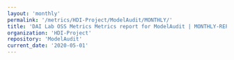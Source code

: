 ```yaml
---
layout: 'monthly'
permalink: '/metrics/HDI-Project/ModelAudit/MONTHLY/'
title: 'DAI Lab OSS Metrics Metrics report for ModelAudit | MONTHLY-REPORT-2020-05-01'
organization: 'HDI-Project'
repository: 'ModelAudit'
current_date: '2020-05-01'
---
```

